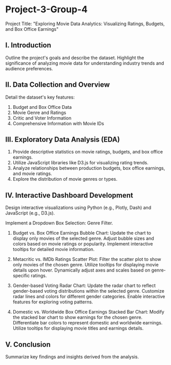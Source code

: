 # Project-3-Group-4

Project Title: "Exploring Movie Data Analytics: Visualizing Ratings, Budgets, and Box Office Earnings"

I. Introduction
-------------------------------------------------
Outline the project's goals and describe the dataset.
Highlight the significance of analyzing movie data for understanding industry trends and audience preferences.

II. Data Collection and Overview
-------------------------------------------------
Detail the dataset's key features:
1. Budget and Box Office Data
2. Movie Genre and Ratings
3. Critic and Voter Information
4. Comprehensive Information with Movie IDs

III. Exploratory Data Analysis (EDA)
------------------------------------------------
1. Provide descriptive statistics on movie ratings, budgets, and box office earnings.
2. Utilize JavaScript libraries like D3.js for visualizing rating trends.
3. Analyze relationships between production budgets, box office earnings, and movie ratings.
4. Explore the distribution of movie genres or types.

IV. Interactive Dashboard Development
-------------------------------------------------
Design interactive visualizations using Python (e.g., Plotly, Dash) and JavaScript (e.g., D3.js).

Implement a Dropdown Box Selection: Genre Filter.

1. Budget vs. Box Office Earnings Bubble Chart:
Update the chart to display only movies of the selected genre.
Adjust bubble sizes and colors based on movie ratings or popularity.
Implement interactive tooltips for detailed movie information.

2. Metacritic vs. IMDb Ratings Scatter Plot:
Filter the scatter plot to show only movies of the chosen genre.
Utilize tooltips for displaying movie details upon hover.
Dynamically adjust axes and scales based on genre-specific ratings.

3. Gender-based Voting Radar Chart:
Update the radar chart to reflect gender-based voting distributions within the selected genre.
Customize radar lines and colors for different gender categories.
Enable interactive features for exploring voting patterns.
4. Domestic vs. Worldwide Box Office Earnings Stacked Bar Chart:
Modify the stacked bar chart to show earnings for the chosen genre.
Differentiate bar colors to represent domestic and worldwide earnings.
Utilize tooltips for displaying movie titles and earnings details.

V. Conclusion
----------------------------------------------------
Summarize key findings and insights derived from the analysis.
